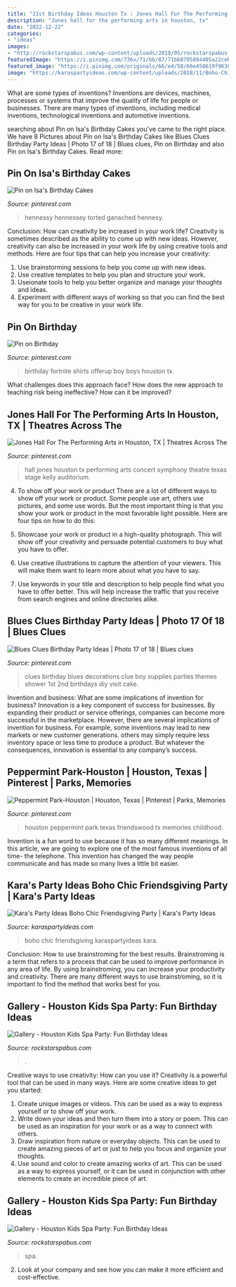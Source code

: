 ```yaml
---
title: "21st Birthday Ideas Houston Tx : Jones Hall For The Performing Arts In Houston, Tx"
description: "Jones hall for the performing arts in houston, tx"
date: "2022-12-22"
categories:
- "ideas"
images:
- "http://rockstarspabus.com/wp-content/uploads/2019/05/rockstarspabus-photo-gallery-katy-tx.jpg"
featuredImage: "https://i.pinimg.com/736x/71/bb/87/71bb8705894405a22cebc3fcb1303646.jpg"
featured_image: "https://i.pinimg.com/originals/66/e4/58/66e458619f9630609ad7bf189ba32c09.jpg"
image: "https://karaspartyideas.com/wp-content/uploads/2018/11/Boho-Chic-Friendsgiving-Party-via-Karas-Party-Ideas-KarasPartyIdeas.com1_.jpeg"
---
```



What are some types of inventions?
Inventions are devices, machines, processes or systems that improve the quality of life for people or businesses. There are many types of inventions, including medical inventions, technological inventions and automotive inventions.

	

		
searching about Pin on Isa&#039;s Birthday Cakes you've came to the right place. We have 8 Pictures about Pin on Isa&#039;s Birthday Cakes like Blues Clues Birthday Party Ideas | Photo 17 of 18 | Blues clues, Pin on Birthday and also Pin on Isa&#039;s Birthday Cakes. Read more:
		
    
## Pin On Isa&#039;s Birthday Cakes

<img loading=lazy src="https://i.pinimg.com/736x/71/bb/87/71bb8705894405a22cebc3fcb1303646.jpg" onerror="this.onerror=null;this.src='https://tse3.mm.bing.net/th?id=OIP.7tTqkLVqyn7FmyfzykYhwwHaJ4&amp;pid=15.1';" alt="Pin on Isa&#039;s Birthday Cakes">

_Source: pinterest.com_

>hennessy hennessey torted ganached hennesy. 

	

Conclusion: How can creativity be increased in your work life?
Creativity is sometimes described as the ability to come up with new ideas. However, creativity can also be increased in your work life by using creative tools and methods. Here are four tips that can help you increase your creativity:
1. Use brainstorming sessions to help you come up with new ideas.
2. Use creative templates to help you plan and structure your work.
3. Useionate tools to help you better organize and manage your thoughts and ideas.
4. Experiment with different ways of working so that you can find the best way for you to be creative in your work life.

    
## Pin On Birthday

<img loading=lazy src="https://i.pinimg.com/originals/66/e4/58/66e458619f9630609ad7bf189ba32c09.jpg" onerror="this.onerror=null;this.src='https://tse3.mm.bing.net/th?id=OIP.Zu-jNejkPGbXibbA2FrNaAHaJ4&amp;pid=15.1';" alt="Pin on Birthday">

_Source: pinterest.com_

>birthday fortnite shirts offerup boy boys houston tx. 

	

What challenges does this approach face?
How does the new approach to teaching risk being ineffective? How can it be improved?

    
## Jones Hall For The Performing Arts In Houston, TX | Theatres Across The

<img loading=lazy src="https://s-media-cache-ak0.pinimg.com/736x/61/fd/6a/61fd6a0353a261086b6242aa559654e6.jpg" onerror="this.onerror=null;this.src='https://tse1.mm.bing.net/th?id=OIP.un-0kefiRbjYnvv74O_KngHaE6&amp;pid=15.1';" alt="Jones Hall For The Performing Arts in Houston, TX | Theatres Across The">

_Source: pinterest.com_

>hall jones houston tx performing arts concert symphony theatre texas stage kelly auditorium. 

	

4. To show off your work or product
There are a lot of different ways to show off your work or product. Some people use art, others use pictures, and some use words. But the most important thing is that you show your work or product in the most favorable light possible. Here are four tips on how to do this:
1. Showcase your work or product in a high-quality photograph. This will show off your creativity and persuade potential customers to buy what you have to offer.

2. Use creative illustrations to capture the attention of your viewers. This will make them want to learn more about what you have to say.

3. Use keywords in your title and description to help people find what you have to offer better. This will help increase the traffic that you receive from search engines and online directories alike.


    
## Blues Clues Birthday Party Ideas | Photo 17 Of 18 | Blues Clues

<img loading=lazy src="https://i.pinimg.com/originals/90/c8/d1/90c8d10046414953f70b1706d4e36d49.jpg" onerror="this.onerror=null;this.src='https://tse4.mm.bing.net/th?id=OIP.C9aYtHZ6TOn-QEVLk2tqDwHaE7&amp;pid=15.1';" alt="Blues Clues Birthday Party Ideas | Photo 17 of 18 | Blues clues">

_Source: pinterest.com_

>clues birthday blues decorations clue boy supplies parties themes shower 1st 2nd birthdays diy visit cake. 

	

Invention and business: What are some implications of invention for business?
Innovation is a key component of success for businesses. By expanding their product or service offerings, companies can become more successful in the marketplace. However, there are several implications of invention for business. For example, some inventions may lead to new markets or new customer generations. others may simply require less inventory space or less time to produce a product. But whatever the consequences, innovation is essential to any company’s success.

    
## Peppermint Park-Houston | Houston, Texas | Pinterest | Parks, Memories

<img loading=lazy src="https://s-media-cache-ak0.pinimg.com/736x/ef/be/67/efbe6767a879de2e349a3f1a6a4dbc7f.jpg" onerror="this.onerror=null;this.src='https://tse3.mm.bing.net/th?id=OIP.VQaklp9naUT2eG9aZyosLQHaFJ&amp;pid=15.1';" alt="Peppermint Park-Houston | Houston, Texas | Pinterest | Parks, Memories">

_Source: pinterest.com_

>houston peppermint park texas friendswood tx memories childhood. 

	

Invention is a fun word to use because it has so many different meanings. In this article, we are going to explore one of the most famous inventions of all time- the telephone. This invention has changed the way people communicate and has made so many lives a little bit easier.

    
## Kara&#039;s Party Ideas Boho Chic Friendsgiving Party | Kara&#039;s Party Ideas

<img loading=lazy src="https://karaspartyideas.com/wp-content/uploads/2018/11/Boho-Chic-Friendsgiving-Party-via-Karas-Party-Ideas-KarasPartyIdeas.com1_.jpeg" onerror="this.onerror=null;this.src='https://tse1.mm.bing.net/th?id=OIP.EpZv3RC5LGdsZDSS0_F2YAHaLH&amp;pid=15.1';" alt="Kara&#039;s Party Ideas Boho Chic Friendsgiving Party | Kara&#039;s Party Ideas">

_Source: karaspartyideas.com_

>boho chic friendsgiving karaspartyideas kara. 

	

Conclusion: How to use brainstroming for the best results.
Brainstroming is a term that refers to a process that can be used to improve performance in any area of life. By using brainstroming, you can increase your productivity and creativity. There are many different ways to use brainstroming, so it is important to find the method that works best for you.

    
## Gallery - Houston Kids Spa Party: Fun Birthday Ideas

<img loading=lazy src="http://rockstarspabus.com/wp-content/uploads/2019/05/rockstarspabus-photo-gallery-katy-tx.jpg" onerror="this.onerror=null;this.src='https://tse4.mm.bing.net/th?id=OIP.nhiPNwVMAE3ZqtOP-DDJoAHaE8&amp;pid=15.1';" alt="Gallery - Houston Kids Spa Party: Fun Birthday Ideas">

_Source: rockstarspabus.com_

>. 

	

Creative ways to use creativity: How can you use it?
Creativity is a powerful tool that can be used in many ways. Here are some creative ideas to get you started: 
1. Create unique images or videos. This can be used as a way to express yourself or to show off your work.
2. Write down your ideas and then turn them into a story or poem. This can be used as an inspiration for your work or as a way to connect with others.
3. Draw inspiration from nature or everyday objects. This can be used to create amazing pieces of art or just to help you focus and organize your thoughts.
4. Use sound and color to create amazing works of art. This can be used as a way to express yourself, or it can be used in conjunction with other elements to create an incredible piece of art.

    
## Gallery - Houston Kids Spa Party: Fun Birthday Ideas

<img loading=lazy src="http://rockstarspabus.com/wp-content/uploads/2019/05/rockstarspabus-photo-gallery-party-near-katy-tx.jpg" onerror="this.onerror=null;this.src='https://tse1.mm.bing.net/th?id=OIP.2-XK3no0SByNpqe2GjudigHaE8&amp;pid=15.1';" alt="Gallery - Houston Kids Spa Party: Fun Birthday Ideas">

_Source: rockstarspabus.com_

>spa. 

	

2. Look at your company and see how you can make it more efficient and cost-effective.

